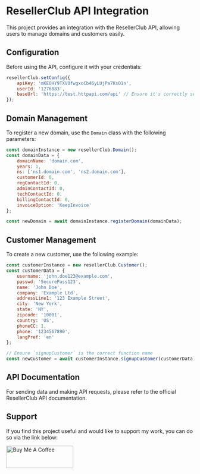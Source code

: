 # ResellerClub API Integration

This project provides an integration with the ResellerClub API, allowing users to manage domains and customers easily.

## Configuration

Before using the API, configure it with your credentials:

```javascript
resellerClub.setConfig({
    apiKey: 'mKEOHY9TXV0fwgxoCb46yLUjPa7KsO1n',
    userId: '1276883',
    baseUrl: 'https://test.httpapi.com/api' // Ensure it's correctly set
});
```

## Domain Management

To register a new domain, use the `Domain` class with the following parameters:

```javascript
const domainInstance = new resellerClub.Domain();
const domainData = {
    domainName: 'domain.com',
    years: 1,
    ns: ['ns1.domain.com', 'ns2.domain.com'],
    customerId: 0,
    regContactId: 0,
    adminContactId: 0,
    techContactId: 0,
    billingContactId: 0,
    invoiceOption: 'KeepInvoice'
};

const newDomain = await domainInstance.registerDomain(domainData);
```

## Customer Management

To create a new customer, use the following example:

```javascript
const customerInstance = new resellerClub.Customer();
const customerData = {
    username: 'john.doe123@example.com',
    passwd: 'SecurePass123',
    name: 'John Doe',
    company: 'Example Ltd',
    addressLine1: '123 Example Street',
    city: 'New York',
    state: 'NY',
    zipcode: '10001',
    country: 'US',
    phoneCC: 1,
    phone: '1234567890',
    langPref: 'en'
};

// Ensure `signupCustomer` is the correct function name
const newCustomer = await customerInstance.signupCustomer(customerData);
```

## API Documentation

For sending data and making API requests, please refer to the official ResellerClub API documentation.

## Support

If you find this project useful and would like to support my work, you can do so via the link below:

<a href="https://www.buymeacoffee.com/abbasmarghaei" target="_blank">
    <img src="https://cdn.buymeacoffee.com/buttons/v2/default-yellow.png" alt="Buy Me A Coffee" style="height: 60px !important;width: 180px !important;" >
</a>

